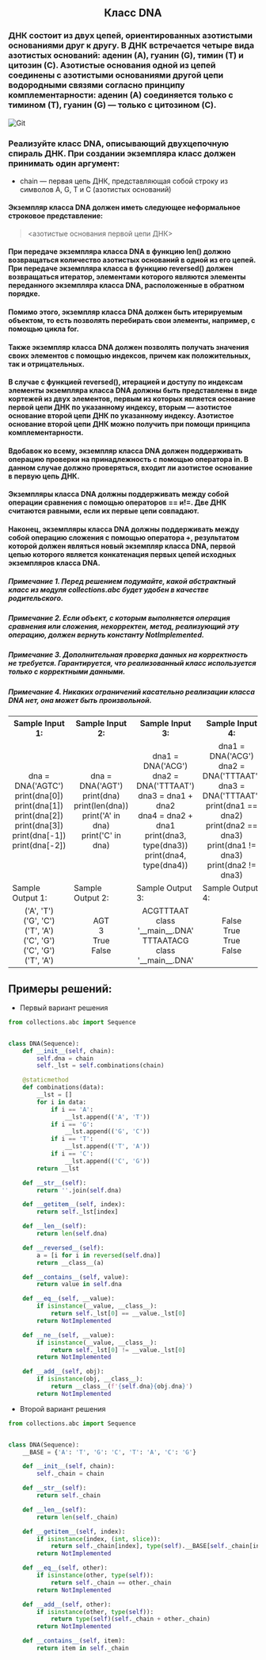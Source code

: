 <h2 style="text-align:center">Класс DNA</h2>

### ДНК состоит из двух цепей, ориентированных азотистыми основаниями друг к другу. В ДНК встречается четыре вида азотистых оснований: аденин (A), гуанин (G), тимин (T) и цитозин (C). Азотистые основания одной из цепей соединены с азотистыми основаниями другой цепи водородными связями согласно принципу комплементарности: аденин (A) соединяется только с тимином (T), гуанин (G) — только с цитозином (C).

<div>
<img align="center" src="https://github.com/kolesnikovvitaliy/pokolenie_python_oop/blob/main/7_Наследование_и_полиморфизм/7_5_Абстрактные_классы_модуль_abc/7_5_25_Класс_DNA/img/task.png" title="Git" **alt="Git">
​</div>

### Реализуйте класс DNA, описывающий двухцепочную спираль ДНК. При создании экземпляра класс должен принимать один аргумент:
* chain — первая цепь ДНК, представляющая собой строку из символов A, G, T и C (азотистых оснований)
#### Экземпляр класса DNA должен иметь следующее неформальное строковое представление:
> <азотистые основания первой цепи ДНК>
#### При передаче экземпляра класса DNA в функцию len() должно возвращаться количество азотистых оснований в одной из его цепей. При передаче экземпляра класса в функцию reversed() должен возвращаться итератор, элементами которого являются элементы переданного экземпляра класса DNA, расположенные в обратном порядке.
#### Помимо этого, экземпляр класса DNA должен быть итерируемым объектом, то есть позволять перебирать свои элементы, например, с помощью цикла for.
#### Также экземпляр класса DNA должен позволять получать значения своих элементов с помощью индексов, причем как положительных, так и отрицательных.
#### В случае с функцией reversed(), итерацией и доступу по индексам элементы экземпляра класса DNA должны быть представлены в виде кортежей из двух элементов, первым из которых является основание первой цепи ДНК по указанному индексу, вторым — азотистое основание второй цепи ДНК по указанному индексу. Азотистое основание второй цепи ДНК можно получить при помощи принципа комплементарности.
#### Вдобавок ко всему, экземпляр класса DNA должен поддерживать операцию проверки на принадлежность с помощью оператора in. В данном случае должно проверяться, входит ли азотистое основание в первую цепь ДНК.
#### Экземпляры класса DNA должны поддерживать между собой операции сравнения с помощью операторов == и!=. Две ДНК считаются равными, если их первые цепи совпадают.
#### Наконец, экземпляры класса DNA должны поддерживать между собой операцию сложения с помощью оператора +, результатом которой должен являться новый экземпляр класса DNA, первой цепью которого является конкатенация первых цепей исходных экземпляров класса DNA.

##### Примечание 1. Перед решением подумайте, какой абстрактный класс из модуля collections.abc будет удобен в качестве родительского.
##### Примечание 2. Если объект, с которым выполняется операция сравнения или сложения, некорректен, метод, реализующий эту операцию, должен вернуть константу NotImplemented.
##### Примечание 3. Дополнительная проверка данных на корректность не требуется. Гарантируется, что реализованный класс используется только с корректными данными.
##### Примечание 4. Никаких ограничений касательно реализации класса DNA нет, она может быть произвольной.

<table align="center">
  <tbody>
    <tr>
      <th>Sample Input 1: </th>
      <th>Sample Input 2: </th>
      <th>Sample Input 3: </th>
      <th>Sample Input 4: </th>
    </tr>
    <tr>
      <td align="center">dna = DNA('AGTC')<br>
                        print(dna[0])<br>
                        print(dna[1])<br>
                        print(dna[2])<br>
                        print(dna[3])<br>
                        print(dna[-1])<br>
                        print(dna[-2])<br></td>
      <td align="center">dna = DNA('AGT')<br>
                        print(dna)<br>
                        print(len(dna))<br>
                        print('A' in dna)<br>
                        print('C' in dna)<br></td>
      <td align="center">dna1 = DNA('ACG')<br>
                        dna2 = DNA('TTTAAT')<br>
                        dna3 = dna1 + dna2<br>
                        dna4 = dna2 + dna1<br>
                        print(dna3, type(dna3))<br>
                        print(dna4, type(dna4))<br></td>
      <td align="center">dna1 = DNA('ACG')<br>
                          dna2 = DNA('TTTAAT')<br>
                          dna3 = DNA('TTTAAT')<br>
                          print(dna1 == dna2)<br>
                          print(dna2 == dna3)<br>
                          print(dna1 != dna3)<br>
                          print(dna2 != dna3)<br></td>
    </tr>
    <tr>
      <td>Sample Output 1:</td>
      <td>Sample Output 2:</td>
      <td>Sample Output 3:</td>
      <td>Sample Output 4:</td>
      </tr>
    <tr>
      <td align="center">
                        ('A', 'T')<br>
                        ('G', 'C')<br>
                        ('T', 'A')<br>
                        ('C', 'G')<br>
                        ('C', 'G')<br>
                        ('T', 'A')<br>
      </td>
      <td align="center">
                        AGT<br>
                        3<br>
                        True<br>
                        False<br>
      </td>
      <td align="center">
                        ACGTTTAAT class '__main__.DNA'<br>
                        TTTAATACG class '__main__.DNA'<br>
      </td>
      <td align="center">
                        False<br>
                        True<br>
                        True<br>
                        False<br>
      </td>
    </tr>
  </tbody>
</table>



## Примеры решений:
* Первый вариант решения
```python
from collections.abc import Sequence


class DNA(Sequence):
    def __init__(self, chain):
        self.dna = chain
        self._lst = self.combinations(chain)

    @staticmethod
    def combinations(data):
        __lst = []
        for i in data:
            if i == 'A':
                __lst.append(('A', 'T'))
            if i == 'G':
                __lst.append(('G', 'C'))
            if i == 'T':
                __lst.append(('T', 'A'))
            if i == 'C':
                __lst.append(('C', 'G'))
        return __lst

    def __str__(self):
        return ''.join(self.dna)

    def __getitem__(self, index):
        return self._lst[index]

    def __len__(self):
        return len(self.dna)

    def __reversed__(self):
        a = [i for i in reversed(self.dna)]
        return __class__(a)

    def __contains__(self, value):
        return value in self.dna

    def __eq__(self, __value):
        if isinstance(__value, __class__):
            return self._lst[0] == __value._lst[0]
        return NotImplemented

    def __ne__(self, __value):
        if isinstance(__value, __class__):
            return self._lst[0] != __value._lst[0]
        return NotImplemented

    def __add__(self, obj):
        if isinstance(obj, __class__):
            return __class__(f'{self.dna}{obj.dna}')
        return NotImplemented
```
* Второй вариант решения

```python
from collections.abc import Sequence


class DNA(Sequence):
    __BASE = {'A': 'T', 'G': 'C', 'T': 'A', 'C': 'G'}

    def __init__(self, chain):
        self._chain = chain

    def __str__(self):
        return self._chain

    def __len__(self):
        return len(self._chain)

    def __getitem__(self, index):
        if isinstance(index, (int, slice)):
            return self._chain[index], type(self).__BASE[self._chain[index]]
        return NotImplemented

    def __eq__(self, other):
        if isinstance(other, type(self)):
            return self._chain == other._chain
        return NotImplemented

    def __add__(self, other):
        if isinstance(other, type(self)):
            return type(self)(self._chain + other._chain)
        return NotImplemented

    def __contains__(self, item):
        return item in self._chain
```


